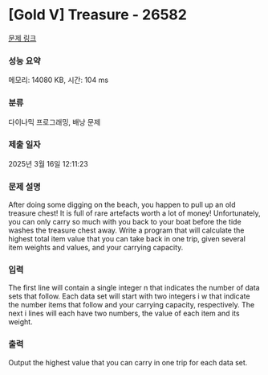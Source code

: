 # [Gold V] Treasure - 26582 

[문제 링크](https://www.acmicpc.net/problem/26582) 

### 성능 요약

메모리: 14080 KB, 시간: 104 ms

### 분류

다이나믹 프로그래밍, 배낭 문제

### 제출 일자

2025년 3월 16일 12:11:23

### 문제 설명

<p>After doing some digging on the beach, you happen to pull up an old treasure chest! It is full of rare artefacts worth a lot of money! Unfortunately, you can only carry so much with you back to your boat before the tide washes the treasure chest away. Write a program that will calculate the highest total item value that you can take back in one trip, given several item weights and values, and your carrying capacity.</p>

### 입력 

 <p>The first line will contain a single integer n that indicates the number of data sets that follow. Each data set will start with two integers i w that indicate the number items that follow and your carrying capacity, respectively. The next i lines will each have two numbers, the value of each item and its weight.</p>

### 출력 

 <p>Output the highest value that you can carry in one trip for each data set.</p>

